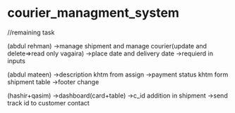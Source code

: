 # courier_managment_system 


//remaining task


(abdul rehman)
->manage shipment and manage courier(update and delete=>read only vagaira)
->place date and delivery date
->requierd in inputs

(abdul mateen)
->description khtm from assign
->payment status khtm form shipment table
->footer change


(hashir+qasim)
->dashboard(card+table)
->c_id addition in shipment
->send track id to customer contact